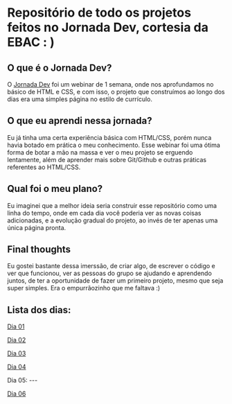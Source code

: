 # Repositório de todo os projetos feitos no Jornada Dev, cortesia da EBAC : )

## O que é o Jornada Dev?
O [Jornada Dev](https://ebaconline.com.br/webinars/programacao-jornadadev-2022-04-25) foi um webinar de 1 semana, onde nos aprofundamos no básico de HTML e CSS, e com isso, o projeto que construímos ao longo dos dias era uma simples página no estilo de currículo.

## O que eu aprendi nessa jornada?
Eu já tinha uma certa experiência básica com HTML/CSS, porém nunca havia botado em prática o meu conhecimento. Esse webinar foi uma ótima forma de botar a mão na massa e ver o meu projeto se erguendo lentamente, além de aprender mais sobre Git/Github e outras práticas referentes ao HTML/CSS.

## Qual foi o meu plano?
Eu imaginei que a melhor ideia seria construir esse repositório como uma linha do tempo, onde em cada dia você poderia ver as novas coisas adicionadas, e a evolução gradual do projeto, ao invés de ter apenas uma única página pronta.

## Final thoughts
Eu gostei bastante dessa imerssão, de criar algo, de escrever o código e ver que funcionou, ver as pessoas do grupo se ajudando e aprendendo juntos, de ter a oportunidade de fazer um primeiro projeto, mesmo que seja super simples. Era o empurrãozinho que me faltava :)

## Lista dos dias:

[Dia 01](doockling.github.io/dia-01/dia-01.html)

[Dia 02](doockling.github.io/dia-02/curriculo-aula.html)

[Dia 03](doockling.github.io/dia-03/dia-03.html)

[Dia 04](doockling.github.io/dia-04/dia-04.html)

Dia 05: ---

[Dia 06](doockling.github.io/dia-06/dia-06.html)

